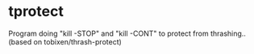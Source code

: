 tprotect
========

Program doing "kill -STOP" and "kill -CONT" to protect from thrashing.. (based on tobixen/thrash-protect)
